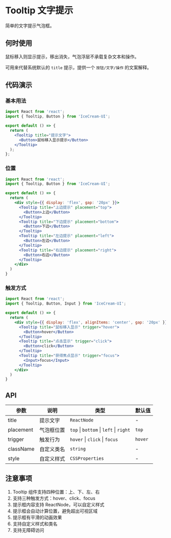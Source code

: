 # Tooltip 文字提示

简单的文字提示气泡框。

## 何时使用

鼠标移入则显示提示，移出消失，气泡浮层不承载复杂文本和操作。

可用来代替系统默认的 `title` 提示，提供一个 `按钮/文字/操作` 的文案解释。

## 代码演示

### 基本用法

```jsx
import React from 'react';
import { Tooltip, Button } from 'IceCream-UI';

export default () => {
  return (
    <Tooltip title="提示文字">
      <Button>鼠标移入显示提示</Button>
    </Tooltip>
  );
};
```

### 位置

```jsx
import React from 'react';
import { Tooltip, Button } from 'IceCream-UI';

export default () => {
  return (
    <div style={{ display: 'flex', gap: '20px' }}>
      <Tooltip title="上边提示" placement="top">
        <Button>上边</Button>
      </Tooltip>
      <Tooltip title="下边提示" placement="bottom">
        <Button>下边</Button>
      </Tooltip>
      <Tooltip title="左边提示" placement="left">
        <Button>左边</Button>
      </Tooltip>
      <Tooltip title="右边提示" placement="right">
        <Button>右边</Button>
      </Tooltip>
    </div>
  )
}
```

### 触发方式

```jsx
import React from 'react';
import { Tooltip, Button, Input } from 'IceCream-UI';

export default () => {
  return (
    <div style={{ display: 'flex', alignItems: 'center', gap: '20px' }}>
      <Tooltip title="鼠标移入显示" trigger="hover">
        <Button>hover</Button>
      </Tooltip>
      <Tooltip title="点击显示" trigger="click">
        <Button>click</Button>
      </Tooltip>
      <Tooltip title="获得焦点显示" trigger="focus">
        <Input>focus</Input>
      </Tooltip>
    </div>
  )
}
```

## API

| 参数 | 说明 | 类型 | 默认值 |
| --- | --- | --- | --- |
| title | 提示文字 | `ReactNode` | - |
| placement | 气泡框位置 | `top` \| `bottom` \| `left` \| `right` | `top` |
| trigger | 触发行为 | `hover` \| `click` \| `focus` | `hover` |
| className | 自定义类名 | `string` | - |
| style | 自定义样式 | `CSSProperties` | - |

## 注意事项

1. Tooltip 组件支持四种位置：上、下、左、右
2. 支持三种触发方式：hover、click、focus
3. 提示框内容支持 ReactNode，可以自定义样式
4. 提示框会自动计算位置，避免超出可视区域
5. 提示框有平滑的动画效果
6. 支持自定义样式和类名
7. 支持无障碍访问 
